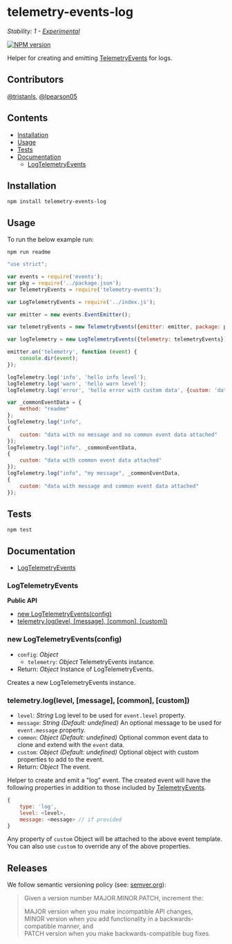 # telemetry-events-log

_Stability: 1 - [Experimental](https://github.com/tristanls/stability-index#stability-1---experimental)_

[![NPM version](https://badge.fury.io/js/telemetry-events-log.png)](http://npmjs.org/package/telemetry-events-log)

Helper for creating and emitting [TelemetryEvents](https://github.com/tristanls/telemetry-events) for logs.

## Contributors

[@tristanls](https://github.com/tristanls), [@lpearson05](https://github.com/lpearson05)

## Contents

  * [Installation](#installation)
  * [Usage](#usage)
  * [Tests](#tests)
  * [Documentation](#documentation)
    * [LogTelemetryEvents](#logtelemetryevents)

## Installation

    npm install telemetry-events-log

## Usage

To run the below example run:

    npm run readme

```javascript
"use strict";

var events = require('events');
var pkg = require('../package.json');
var TelemetryEvents = require('telemetry-events');

var LogTelemetryEvents = require('../index.js');

var emitter = new events.EventEmitter();

var telemetryEvents = new TelemetryEvents({emitter: emitter, package: pkg});

var logTelemetry = new LogTelemetryEvents({telemetry: telemetryEvents});

emitter.on('telemetry', function (event) {
    console.dir(event);
});

logTelemetry.log('info', 'hello info level');
logTelemetry.log('warn', 'hello warn level');
logTelemetry.log('error', 'hello error with custom data', {custom: 'data'});

var _commonEventData = {
    method: "readme"
};
logTelemetry.log("info",
{
    custom: "data with no message and no common event data attached"
});
logTelemetry.log("info", _commonEventData,
{
    custom: "data with common event data attached"
});
logTelemetry.log("info", "my message", _commonEventData,
{
    custom: "data with message and common event data attached"
});

```

## Tests

    npm test

## Documentation

  * [LogTelemetryEvents](#logtelemetryevents)

### LogTelemetryEvents

**Public API**

  * [new LogTelemetryEvents(config)](#new-logtelemetryeventsconfig)
  * [telemetry.log(level, \[message\], \[common\], \[custom\])](#telemetryloglevel-message-common-custom)

### new LogTelemetryEvents(config)

  * `config`: _Object_
    * `telemetry`: _Object_ TelemetryEvents instance.
  * Return: _Object_ Instance of LogTelemetryEvents.

Creates a new LogTelemetryEvents instance.

### telemetry.log(level, [message], [common], [custom])

  * `level`: _String_ Log level to be used for `event.level` property.
  * `message`: _String_ _(Default: undefined)_ An optional message to be used for `event.message` property.
  * `common`: _Object_ _(Default: undefined)_ Optional common event data to clone and extend with the `event` data.
  * `custom`: _Object_ _(Default: undefined)_ Optional object with custom properties to add to the event.
  * Return: _Object_ The event.

Helper to create and emit a "log" event. The created event will have the following properties in addition to those included by [TelemetryEvents](https://github.com/tristanls/telemetry-events).

```javascript
{
    type: 'log',
    level: <level>,
    message: <message> // if provided
}
```

Any property of `custom` Object will be attached to the above event template. You can also use `custom` to override any of the above properties.

## Releases

We follow semantic versioning policy (see: [semver.org](http://semver.org/)):

> Given a version number MAJOR.MINOR.PATCH, increment the:
>
>MAJOR version when you make incompatible API changes,<br/>
>MINOR version when you add functionality in a backwards-compatible manner, and<br/>
>PATCH version when you make backwards-compatible bug fixes.
